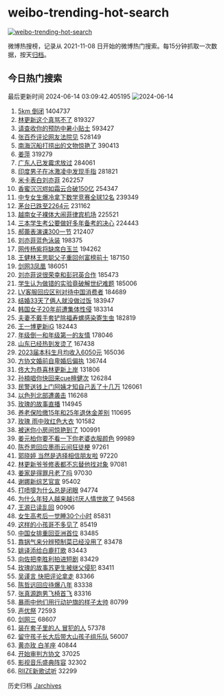 # weibo-trending-hot-search

[![weibo-trending-hot-search](https://github.com/ameizi/weibo-trending-hot-search/actions/workflows/ci.yml/badge.svg)](https://github.com/ameizi/weibo-trending-hot-search/actions/workflows/ci.yml)

微博热搜榜，记录从 2021-11-08 日开始的微博热门搜索。每15分钟抓取一次数据，按天[归档](./archives)。

## 今日热门搜索

<!-- BEGIN --> 
最后更新时间 2024-06-14 03:09:42.405195 
![2024-06-14](https://imgs-storage.s3.us-east-005.backblazeb2.com/20240614/2024-06-14.png?versionId=4_z8fbbed132d73df8689c40f13_f117108c13feff043_d20240613_m190941_c005_v0501020_t0043_u01718305781914) 
1. [5km 倒闭](https://s.weibo.com/weibo?q=5km%20%E5%80%92%E9%97%AD&t=31&band_rank=1&Refer=top) 1404737
1. [林更新这个真骂不了](https://s.weibo.com/weibo?q=%23%E6%9E%97%E6%9B%B4%E6%96%B0%E8%BF%99%E4%B8%AA%E7%9C%9F%E9%AA%82%E4%B8%8D%E4%BA%86%23&t=31&band_rank=2&Refer=top) 819327
1. [请查收你的预防中暑小贴士](https://s.weibo.com/weibo?q=%23%E8%AF%B7%E6%9F%A5%E6%94%B6%E4%BD%A0%E7%9A%84%E9%A2%84%E9%98%B2%E4%B8%AD%E6%9A%91%E5%B0%8F%E8%B4%B4%E5%A3%AB%23&t=31&band_rank=3&Refer=top) 593427
1. [张百乔评论网友法院见](https://s.weibo.com/weibo?q=%23%E5%BC%A0%E7%99%BE%E4%B9%94%E8%AF%84%E8%AE%BA%E7%BD%91%E5%8F%8B%E6%B3%95%E9%99%A2%E8%A7%81%23&t=31&band_rank=4&Refer=top) 528149
1. [南海沉船打捞出的文物惊艳了](https://s.weibo.com/weibo?q=%23%E5%8D%97%E6%B5%B7%E6%B2%89%E8%88%B9%E6%89%93%E6%8D%9E%E5%87%BA%E7%9A%84%E6%96%87%E7%89%A9%E6%83%8A%E8%89%B3%E4%BA%86%23&t=31&band_rank=3&Refer=top) 390413
1. [姜萍](https://s.weibo.com/weibo?q=%E5%A7%9C%E8%90%8D&t=31&band_rank=16&Refer=top) 319279
1. [广东人已发霉求放过](https://s.weibo.com/weibo?q=%23%E5%B9%BF%E4%B8%9C%E4%BA%BA%E5%B7%B2%E5%8F%91%E9%9C%89%E6%B1%82%E6%94%BE%E8%BF%87%23&t=31&band_rank=5&Refer=top) 284061
1. [印度男子在冰激凌中发现手指](https://s.weibo.com/weibo?q=%23%E5%8D%B0%E5%BA%A6%E7%94%B7%E5%AD%90%E5%9C%A8%E5%86%B0%E6%BF%80%E5%87%8C%E4%B8%AD%E5%8F%91%E7%8E%B0%E6%89%8B%E6%8C%87%23&t=31&band_rank=6&Refer=top) 281821
1. [米卡表白刘亦菲](https://s.weibo.com/weibo?q=%E7%B1%B3%E5%8D%A1%E8%A1%A8%E7%99%BD%E5%88%98%E4%BA%A6%E8%8F%B2&t=31&band_rank=7&Refer=top) 262257
1. [香蜜沉沉烬如霜云合破150亿](https://s.weibo.com/weibo?q=%23%E9%A6%99%E8%9C%9C%E6%B2%89%E6%B2%89%E7%83%AC%E5%A6%82%E9%9C%9C%E4%BA%91%E5%90%88%E7%A0%B4150%E4%BA%BF%23&t=31&band_rank=8&Refer=top) 254347
1. [中专女生爆冷拿下数学竞赛全球12名](https://s.weibo.com/weibo?q=%23%E4%B8%AD%E4%B8%93%E5%A5%B3%E7%94%9F%E7%88%86%E5%86%B7%E6%8B%BF%E4%B8%8B%E6%95%B0%E5%AD%A6%E7%AB%9E%E8%B5%9B%E5%85%A8%E7%90%8312%E5%90%8D%23&t=31&band_rank=9&Refer=top) 239349
1. [茅台已跌至2264元](https://s.weibo.com/weibo?q=%23%E8%8C%85%E5%8F%B0%E5%B7%B2%E8%B7%8C%E8%87%B32264%E5%85%83%23&t=31&band_rank=10&Refer=top) 231162
1. [越南女子裸体大闹菲律宾机场](https://s.weibo.com/weibo?q=%23%E8%B6%8A%E5%8D%97%E5%A5%B3%E5%AD%90%E8%A3%B8%E4%BD%93%E5%A4%A7%E9%97%B9%E8%8F%B2%E5%BE%8B%E5%AE%BE%E6%9C%BA%E5%9C%BA%23&t=31&band_rank=11&Refer=top) 225521
1. [三本学生考公要做好多年备考的决心](https://s.weibo.com/weibo?q=%23%E4%B8%89%E6%9C%AC%E5%AD%A6%E7%94%9F%E8%80%83%E5%85%AC%E8%A6%81%E5%81%9A%E5%A5%BD%E5%A4%9A%E5%B9%B4%E5%A4%87%E8%80%83%E7%9A%84%E5%86%B3%E5%BF%83%23&t=31&band_rank=50&Refer=top) 224443
1. [郝蕾表演课300一节](https://s.weibo.com/weibo?q=%E9%83%9D%E8%95%BE%E8%A1%A8%E6%BC%94%E8%AF%BE300%E4%B8%80%E8%8A%82&t=31&band_rank=12&Refer=top) 212407
1. [刘亦菲蓝色泳装](https://s.weibo.com/weibo?q=%23%E5%88%98%E4%BA%A6%E8%8F%B2%E8%93%9D%E8%89%B2%E6%B3%B3%E8%A3%85%23&t=31&band_rank=13&Refer=top) 198375
1. [网传杨紫将缺席白玉兰](https://s.weibo.com/weibo?q=%23%E7%BD%91%E4%BC%A0%E6%9D%A8%E7%B4%AB%E5%B0%86%E7%BC%BA%E5%B8%AD%E7%99%BD%E7%8E%89%E5%85%B0%23&t=31&band_rank=14&Refer=top) 194262
1. [王健林王思聪父子重回创富榜前十](https://s.weibo.com/weibo?q=%23%E7%8E%8B%E5%81%A5%E6%9E%97%E7%8E%8B%E6%80%9D%E8%81%AA%E7%88%B6%E5%AD%90%E9%87%8D%E5%9B%9E%E5%88%9B%E5%AF%8C%E6%A6%9C%E5%89%8D%E5%8D%81%23&t=31&band_rank=15&Refer=top) 187150
1. [剑网3凤凰](https://s.weibo.com/weibo?q=%E5%89%91%E7%BD%913%E5%87%A4%E5%87%B0&t=31&band_rank=17&Refer=top) 186051
1. [刘亦菲说很荣幸和彭冠英合作](https://s.weibo.com/weibo?q=%23%E5%88%98%E4%BA%A6%E8%8F%B2%E8%AF%B4%E5%BE%88%E8%8D%A3%E5%B9%B8%E5%92%8C%E5%BD%AD%E5%86%A0%E8%8B%B1%E5%90%88%E4%BD%9C%23&t=31&band_rank=18&Refer=top) 185473
1. [学生认为做错的实验竟破解世纪难题](https://s.weibo.com/weibo?q=%23%E5%AD%A6%E7%94%9F%E8%AE%A4%E4%B8%BA%E5%81%9A%E9%94%99%E7%9A%84%E5%AE%9E%E9%AA%8C%E7%AB%9F%E7%A0%B4%E8%A7%A3%E4%B8%96%E7%BA%AA%E9%9A%BE%E9%A2%98%23&t=31&band_rank=19&Refer=top) 185006
1. [LV客服回应区别对待中国消费者](https://s.weibo.com/weibo?q=%23LV%E5%AE%A2%E6%9C%8D%E5%9B%9E%E5%BA%94%E5%8C%BA%E5%88%AB%E5%AF%B9%E5%BE%85%E4%B8%AD%E5%9B%BD%E6%B6%88%E8%B4%B9%E8%80%85%23&t=31&band_rank=20&Refer=top) 184689
1. [结婚33天了俩人就没做过饭](https://s.weibo.com/weibo?q=%23%E7%BB%93%E5%A9%9A33%E5%A4%A9%E4%BA%86%E4%BF%A9%E4%BA%BA%E5%B0%B1%E6%B2%A1%E5%81%9A%E8%BF%87%E9%A5%AD%23&t=31&band_rank=21&Refer=top) 183947
1. [韩国女子20年前遭集体性侵](https://s.weibo.com/weibo?q=%23%E9%9F%A9%E5%9B%BD%E5%A5%B3%E5%AD%9020%E5%B9%B4%E5%89%8D%E9%81%AD%E9%9B%86%E4%BD%93%E6%80%A7%E4%BE%B5%23&t=31&band_rank=22&Refer=top) 183314
1. [夫妻不戴手套铲除福寿螺感染寄生虫](https://s.weibo.com/weibo?q=%23%E5%A4%AB%E5%A6%BB%E4%B8%8D%E6%88%B4%E6%89%8B%E5%A5%97%E9%93%B2%E9%99%A4%E7%A6%8F%E5%AF%BF%E8%9E%BA%E6%84%9F%E6%9F%93%E5%AF%84%E7%94%9F%E8%99%AB%23&t=31&band_rank=23&Refer=top) 182819
1. [王一博更新iG](https://s.weibo.com/weibo?q=%23%E7%8E%8B%E4%B8%80%E5%8D%9A%E6%9B%B4%E6%96%B0iG%23&t=31&band_rank=24&Refer=top) 182443
1. [年级倒一和年级第一的友情](https://s.weibo.com/weibo?q=%E5%B9%B4%E7%BA%A7%E5%80%92%E4%B8%80%E5%92%8C%E5%B9%B4%E7%BA%A7%E7%AC%AC%E4%B8%80%E7%9A%84%E5%8F%8B%E6%83%85&t=31&band_rank=25&Refer=top) 178046
1. [山东已经热到发烫了](https://s.weibo.com/weibo?q=%23%E5%B1%B1%E4%B8%9C%E5%B7%B2%E7%BB%8F%E7%83%AD%E5%88%B0%E5%8F%91%E7%83%AB%E4%BA%86%23&t=31&band_rank=14&Refer=top) 167438
1. [2023届本科生月均收入6050元](https://s.weibo.com/weibo?q=%232023%E5%B1%8A%E6%9C%AC%E7%A7%91%E7%94%9F%E6%9C%88%E5%9D%87%E6%94%B6%E5%85%A56050%E5%85%83%23&t=31&band_rank=26&Refer=top) 165036
1. [方协文婚前自卑婚后偏执](https://s.weibo.com/weibo?q=%23%E6%96%B9%E5%8D%8F%E6%96%87%E5%A9%9A%E5%89%8D%E8%87%AA%E5%8D%91%E5%A9%9A%E5%90%8E%E5%81%8F%E6%89%A7%23&t=31&band_rank=27&Refer=top) 136744
1. [佟大为恭喜林更新上岸](https://s.weibo.com/weibo?q=%23%E4%BD%9F%E5%A4%A7%E4%B8%BA%E6%81%AD%E5%96%9C%E6%9E%97%E6%9B%B4%E6%96%B0%E4%B8%8A%E5%B2%B8%23&t=31&band_rank=28&Refer=top) 131806
1. [孙楠唱你快回来cue檀健次](https://s.weibo.com/weibo?q=%23%E5%AD%99%E6%A5%A0%E5%94%B1%E4%BD%A0%E5%BF%AB%E5%9B%9E%E6%9D%A5cue%E6%AA%80%E5%81%A5%E6%AC%A1%23&t=31&band_rank=29&Refer=top) 126284
1. [民警送钱上门阿姨才知自己丢了十几万](https://s.weibo.com/weibo?q=%23%E6%B0%91%E8%AD%A6%E9%80%81%E9%92%B1%E4%B8%8A%E9%97%A8%E9%98%BF%E5%A7%A8%E6%89%8D%E7%9F%A5%E8%87%AA%E5%B7%B1%E4%B8%A2%E4%BA%86%E5%8D%81%E5%87%A0%E4%B8%87%23&t=31&band_rank=10&Refer=top) 126061
1. [以色列北部遭袭击](https://s.weibo.com/weibo?q=%23%E4%BB%A5%E8%89%B2%E5%88%97%E5%8C%97%E9%83%A8%E9%81%AD%E8%A2%AD%E5%87%BB%23&t=31&band_rank=30&Refer=top) 116268
1. [玫瑰的故事直播](https://s.weibo.com/weibo?q=%23%E7%8E%AB%E7%91%B0%E7%9A%84%E6%95%85%E4%BA%8B%E7%9B%B4%E6%92%AD%23&t=31&band_rank=31&Refer=top) 114945
1. [养老保险缴15年和25年退休金差别](https://s.weibo.com/weibo?q=%23%E5%85%BB%E8%80%81%E4%BF%9D%E9%99%A9%E7%BC%B415%E5%B9%B4%E5%92%8C25%E5%B9%B4%E9%80%80%E4%BC%91%E9%87%91%E5%B7%AE%E5%88%AB%23&t=31&band_rank=32&Refer=top) 110695
1. [玫瑰 雨中玫红色大衣](https://s.weibo.com/weibo?q=%E7%8E%AB%E7%91%B0%20%E9%9B%A8%E4%B8%AD%E7%8E%AB%E7%BA%A2%E8%89%B2%E5%A4%A7%E8%A1%A3&t=31&band_rank=33&Refer=top) 101582
1. [被迷你小房间惊艳到了](https://s.weibo.com/weibo?q=%E8%A2%AB%E8%BF%B7%E4%BD%A0%E5%B0%8F%E6%88%BF%E9%97%B4%E6%83%8A%E8%89%B3%E5%88%B0%E4%BA%86&t=31&band_rank=34&Refer=top) 100991
1. [姜元柏你要不看一下你老婆衣服颜色](https://s.weibo.com/weibo?q=%23%E5%A7%9C%E5%85%83%E6%9F%8F%E4%BD%A0%E8%A6%81%E4%B8%8D%E7%9C%8B%E4%B8%80%E4%B8%8B%E4%BD%A0%E8%80%81%E5%A9%86%E8%A1%A3%E6%9C%8D%E9%A2%9C%E8%89%B2%23&t=31&band_rank=35&Refer=top) 99989
1. [陈乔恩回应墨雨云间狂徒梗](https://s.weibo.com/weibo?q=%23%E9%99%88%E4%B9%94%E6%81%A9%E5%9B%9E%E5%BA%94%E5%A2%A8%E9%9B%A8%E4%BA%91%E9%97%B4%E7%8B%82%E5%BE%92%E6%A2%97%23&t=31&band_rank=34&Refer=top) 97261
1. [郭晓婷 当然是选择相信朋友啦](https://s.weibo.com/weibo?q=%E9%83%AD%E6%99%93%E5%A9%B7%20%E5%BD%93%E7%84%B6%E6%98%AF%E9%80%89%E6%8B%A9%E7%9B%B8%E4%BF%A1%E6%9C%8B%E5%8F%8B%E5%95%A6&t=31&band_rank=36&Refer=top) 97220
1. [林更新爷爷修表都不忘替他找对象](https://s.weibo.com/weibo?q=%23%E6%9E%97%E6%9B%B4%E6%96%B0%E7%88%B7%E7%88%B7%E4%BF%AE%E8%A1%A8%E9%83%BD%E4%B8%8D%E5%BF%98%E6%9B%BF%E4%BB%96%E6%89%BE%E5%AF%B9%E8%B1%A1%23&t=31&band_rank=36&Refer=top) 97081
1. [姜家是得罪月老了吗](https://s.weibo.com/weibo?q=%23%E5%A7%9C%E5%AE%B6%E6%98%AF%E5%BE%97%E7%BD%AA%E6%9C%88%E8%80%81%E4%BA%86%E5%90%97%23&t=31&band_rank=37&Refer=top) 97030
1. [谢娜新综艺官宣](https://s.weibo.com/weibo?q=%23%E8%B0%A2%E5%A8%9C%E6%96%B0%E7%BB%BC%E8%89%BA%E5%AE%98%E5%AE%A3%23&t=31&band_rank=38&Refer=top) 95402
1. [打喷嚏为什么总是闭眼](https://s.weibo.com/weibo?q=%23%E6%89%93%E5%96%B7%E5%9A%8F%E4%B8%BA%E4%BB%80%E4%B9%88%E6%80%BB%E6%98%AF%E9%97%AD%E7%9C%BC%23&t=31&band_rank=14&Refer=top) 94774
1. [为什么年轻人越来越讨厌人情世故了](https://s.weibo.com/weibo?q=%23%E4%B8%BA%E4%BB%80%E4%B9%88%E5%B9%B4%E8%BD%BB%E4%BA%BA%E8%B6%8A%E6%9D%A5%E8%B6%8A%E8%AE%A8%E5%8E%8C%E4%BA%BA%E6%83%85%E4%B8%96%E6%95%85%E4%BA%86%23&t=31&band_rank=39&Refer=top) 94568
1. [王源已读乱回](https://s.weibo.com/weibo?q=%E7%8E%8B%E6%BA%90%E5%B7%B2%E8%AF%BB%E4%B9%B1%E5%9B%9E&t=31&band_rank=40&Refer=top) 90906
1. [女生高考后一觉睡30个小时](https://s.weibo.com/weibo?q=%23%E5%A5%B3%E7%94%9F%E9%AB%98%E8%80%83%E5%90%8E%E4%B8%80%E8%A7%89%E7%9D%A130%E4%B8%AA%E5%B0%8F%E6%97%B6%23&t=31&band_rank=41&Refer=top) 85831
1. [这样的小孩哥不多见了](https://s.weibo.com/weibo?q=%23%E8%BF%99%E6%A0%B7%E7%9A%84%E5%B0%8F%E5%AD%A9%E5%93%A5%E4%B8%8D%E5%A4%9A%E8%A7%81%E4%BA%86%23&t=31&band_rank=42&Refer=top) 85419
1. [中国女排重回亚洲首位](https://s.weibo.com/weibo?q=%23%E4%B8%AD%E5%9B%BD%E5%A5%B3%E6%8E%92%E9%87%8D%E5%9B%9E%E4%BA%9A%E6%B4%B2%E9%A6%96%E4%BD%8D%23&t=31&band_rank=43&Refer=top) 83485
1. [靠锅气来分辨预制菜已经没用了](https://s.weibo.com/weibo?q=%23%E9%9D%A0%E9%94%85%E6%B0%94%E6%9D%A5%E5%88%86%E8%BE%A8%E9%A2%84%E5%88%B6%E8%8F%9C%E5%B7%B2%E7%BB%8F%E6%B2%A1%E7%94%A8%E4%BA%86%23&t=31&band_rank=44&Refer=top) 83478
1. [姚译添给白鹿打歌](https://s.weibo.com/weibo?q=%23%E5%A7%9A%E8%AF%91%E6%B7%BB%E7%BB%99%E7%99%BD%E9%B9%BF%E6%89%93%E6%AD%8C%23&t=31&band_rank=45&Refer=top) 83443
1. [向佐把李胜利拍进短剧](https://s.weibo.com/weibo?q=%23%E5%90%91%E4%BD%90%E6%8A%8A%E6%9D%8E%E8%83%9C%E5%88%A9%E6%8B%8D%E8%BF%9B%E7%9F%AD%E5%89%A7%23&t=31&band_rank=46&Refer=top) 83429
1. [玫瑰的故事苏更生被继父侵犯](https://s.weibo.com/weibo?q=%E7%8E%AB%E7%91%B0%E7%9A%84%E6%95%85%E4%BA%8B%E8%8B%8F%E6%9B%B4%E7%94%9F%E8%A2%AB%E7%BB%A7%E7%88%B6%E4%BE%B5%E7%8A%AF&t=31&band_rank=47&Refer=top) 83411
1. [吴谨言 快把评论拿走](https://s.weibo.com/weibo?q=%E5%90%B4%E8%B0%A8%E8%A8%80%20%E5%BF%AB%E6%8A%8A%E8%AF%84%E8%AE%BA%E6%8B%BF%E8%B5%B0&t=31&band_rank=48&Refer=top) 83366
1. [陈哲远回应待爆八年](https://s.weibo.com/weibo?q=%23%E9%99%88%E5%93%B2%E8%BF%9C%E5%9B%9E%E5%BA%94%E5%BE%85%E7%88%86%E5%85%AB%E5%B9%B4%23&t=31&band_rank=49&Refer=top) 83338
1. [张真源跑男飞椅首飞](https://s.weibo.com/weibo?q=%23%E5%BC%A0%E7%9C%9F%E6%BA%90%E8%B7%91%E7%94%B7%E9%A3%9E%E6%A4%85%E9%A6%96%E9%A3%9E%23&t=31&band_rank=50&Refer=top) 83316
1. [暴雨中他们用行动护旗的样子太帅](https://s.weibo.com/weibo?q=%23%E6%9A%B4%E9%9B%A8%E4%B8%AD%E4%BB%96%E4%BB%AC%E7%94%A8%E8%A1%8C%E5%8A%A8%E6%8A%A4%E6%97%97%E7%9A%84%E6%A0%B7%E5%AD%90%E5%A4%AA%E5%B8%85%23&t=31&band_rank=10&Refer=top) 80799
1. [声优祭](https://s.weibo.com/weibo?q=%E5%A3%B0%E4%BC%98%E7%A5%AD&t=31&band_rank=40&Refer=top) 72593
1. [剑网三](https://s.weibo.com/weibo?q=%E5%89%91%E7%BD%91%E4%B8%89&t=31&band_rank=49&Refer=top) 68607
1. [装在套子里的人 冒犯的人](https://s.weibo.com/weibo?q=%E8%A3%85%E5%9C%A8%E5%A5%97%E5%AD%90%E9%87%8C%E7%9A%84%E4%BA%BA%20%E5%86%92%E7%8A%AF%E7%9A%84%E4%BA%BA&t=31&band_rank=40&Refer=top) 57378
1. [留守孩子长大后带大山孩子组乐队](https://s.weibo.com/weibo?q=%23%E7%95%99%E5%AE%88%E5%AD%A9%E5%AD%90%E9%95%BF%E5%A4%A7%E5%90%8E%E5%B8%A6%E5%A4%A7%E5%B1%B1%E5%AD%A9%E5%AD%90%E7%BB%84%E4%B9%90%E9%98%9F%23&t=31&band_rank=13&Refer=top) 56007
1. [黄亦玫 白羊座](https://s.weibo.com/weibo?q=%E9%BB%84%E4%BA%A6%E7%8E%AB%20%E7%99%BD%E7%BE%8A%E5%BA%A7&t=31&band_rank=43&Refer=top) 40844
1. [开始审判方协文](https://s.weibo.com/weibo?q=%23%E5%BC%80%E5%A7%8B%E5%AE%A1%E5%88%A4%E6%96%B9%E5%8D%8F%E6%96%87%23&t=31&band_rank=50&Refer=top) 37025
1. [影视音乐盛典阵容](https://s.weibo.com/weibo?q=%23%E5%BD%B1%E8%A7%86%E9%9F%B3%E4%B9%90%E7%9B%9B%E5%85%B8%E9%98%B5%E5%AE%B9%23&t=31&band_rank=49&Refer=top) 32302
1. [RIIZE新歌试听](https://s.weibo.com/weibo?q=%23RIIZE%E6%96%B0%E6%AD%8C%E8%AF%95%E5%90%AC%23&t=31&band_rank=50&Refer=top) 32299
<!-- END -->

历史归档 [./archives](./archives)


